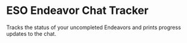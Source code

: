 # ESO Endeavor Chat Tracker
Tracks the status of your uncompleted Endeavors and prints progress updates to the chat.